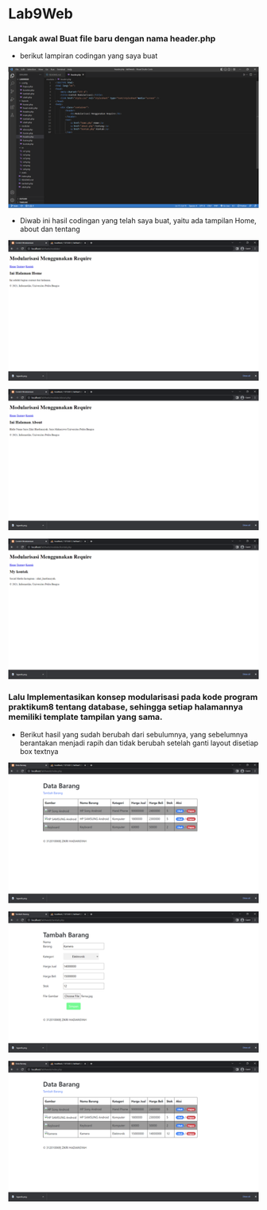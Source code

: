 # Lab9Web

### Langak awal Buat file baru dengan nama header.php
- berikut lampiran codingan yang saya buat 

![gambar 1](ss/ss7.png)

- Diwab ini hasil codingan yang telah saya buat, yaitu ada tampilan Home, about dan tentang

![gambar 1](ss/ss1.png)

![gambar 1](ss/ss2.png)

![gambar 1](ss/ss3.png)


### Lalu Implementasikan konsep modularisasi pada kode program praktikum8 tentang database, sehingga setiap halamannya memiliki template tampilan yang sama.

- Berikut hasil yang sudah berubah dari sebulumnya, yang sebelumnya berantakan menjadi rapih dan tidak berubah setelah ganti layout disetiap box textnya

![gambar 1](ss/ss4.png)

![gambar 1](ss/ss5.png)

![gambar 1](ss/ss6.png)
